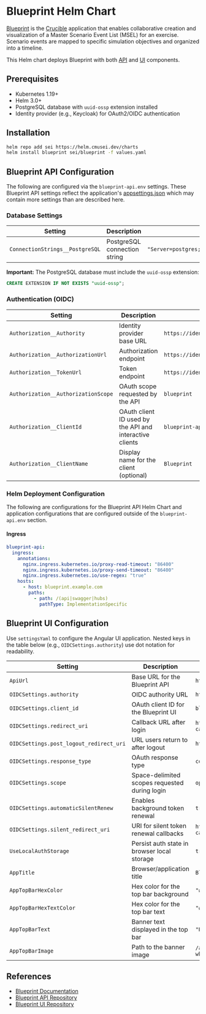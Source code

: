 # Blueprint Helm Chart

[Blueprint](https://cmu-sei.github.io/crucible/blueprint/) is the [Crucible](https://cmu-sei.github.io/crucible/) application that enables collaborative creation and visualization of a Master Scenario Event List (MSEL) for an exercise. Scenario events are mapped to specific simulation objectives and organized into a timeline.

This Helm chart deploys Blueprint with both [API](https://github.com/cmu-sei/Blueprint.Api) and [UI](https://github.com/cmu-sei/Blueprint.Ui) components.

## Prerequisites

- Kubernetes 1.19+
- Helm 3.0+
- PostgreSQL database with `uuid-ossp` extension installed
- Identity provider (e.g., Keycloak) for OAuth2/OIDC authentication

## Installation

```bash
helm repo add sei https://helm.cmusei.dev/charts
helm install blueprint sei/blueprint -f values.yaml
```

## Blueprint API Configuration

The following are configured via the `blueprint-api.env` settings. These Blueprint API settings reflect the application's [appsettings.json](https://github.com/cmu-sei/Blueprint.Api/blob/development/Blueprint.Api/appsettings.json) which may contain more settings than are described here.

### Database Settings

| Setting | Description | Example |
|---------|-------------|---------|
| `ConnectionStrings__PostgreSQL` | PostgreSQL connection string | `"Server=postgres;Port=5432;Database=blueprint;Username=blueprint;Password=PASSWORD;"` |

**Important:** The PostgreSQL database must include the `uuid-ossp` extension:

```sql
CREATE EXTENSION IF NOT EXISTS "uuid-ossp";
```

### Authentication (OIDC)

| Setting | Description | Example |
|---------|-------------|---------|
| `Authorization__Authority` | Identity provider base URL | `https://identity.example.com` |
| `Authorization__AuthorizationUrl` | Authorization endpoint | `https://identity.example.com/connect/authorize` |
| `Authorization__TokenUrl` | Token endpoint | `https://identity.example.com/connect/token` |
| `Authorization__AuthorizationScope` | OAuth scope requested by the API | `blueprint` |
| `Authorization__ClientId` | OAuth client ID used by the API and interactive clients | `blueprint-api` |
| `Authorization__ClientName` | Display name for the client (optional) | `Blueprint` |


### Helm Deployment Configuration

The following are configurations for the Blueprint API Helm Chart and application configurations that are configured outside of the `blueprint-api.env` section.

#### Ingress

```yaml
blueprint-api:
  ingress:
    annotations:
      nginx.ingress.kubernetes.io/proxy-read-timeout: "86400"
      nginx.ingress.kubernetes.io/proxy-send-timeout: "86400"
      nginx.ingress.kubernetes.io/use-regex: "true"
    hosts:
      - host: blueprint.example.com
        paths:
          - path: /(api|swagger|hubs)
            pathType: ImplementationSpecific
```

## Blueprint UI Configuration

Use `settingsYaml` to configure the Angular UI application. Nested keys in the table below (e.g., `OIDCSettings.authority`) use dot notation for readability.

| Setting | Description | Example |
|---------|-------------|---------|
| `ApiUrl` | Base URL for the Blueprint API | `https://blueprint.example.com` |
| `OIDCSettings.authority` | OIDC authority URL | `https://identity.example.com/` |
| `OIDCSettings.client_id` | OAuth client ID for the Blueprint UI | `blueprint-ui` |
| `OIDCSettings.redirect_uri` | Callback URL after login | `https://blueprint.example.com/auth-callback` |
| `OIDCSettings.post_logout_redirect_uri` | URL users return to after logout | `https://blueprint.example.com` |
| `OIDCSettings.response_type` | OAuth response type | `code` |
| `OIDCSettings.scope` | Space-delimited scopes requested during login | `openid profile blueprint` |
| `OIDCSettings.automaticSilentRenew` | Enables background token renewal | `true` |
| `OIDCSettings.silent_redirect_uri` | URI for silent token renewal callbacks | `https://blueprint.example.com/auth-callback-silent` |
| `UseLocalAuthStorage` | Persist auth state in browser local storage | `true` |
| `AppTitle` | Browser/application title | `Blueprint` |
| `AppTopBarHexColor` | Hex color for the top bar background | `"#2d69b4"` |
| `AppTopBarHexTextColor` | Hex color for the top bar text | `"#FFFFFF"` |
| `AppTopBarText` | Banner text displayed in the top bar | `"Blueprint - Exercise Planning"` |
| `AppTopBarImage` | Path to the banner image | `/assets/img/monitor-dashboard-white.png` |


## References

- [Blueprint Documentation](https://cmu-sei.github.io/crucible/blueprint/)
- [Blueprint API Repository](https://github.com/cmu-sei/Blueprint.Api)
- [Blueprint UI Repository](https://github.com/cmu-sei/Blueprint.Ui)
